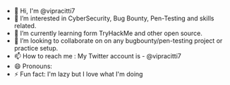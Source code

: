 - 👋 Hi, I'm @vipracitti7
- 👀 I’m interested in CyberSecurity, Bug Bounty, Pen-Testing and skills related.
- 🌱 I’m currently learning form TryHackMe and other open source.
- 💞️ I’m looking to collaborate on on any bugbounty/pen-testing project or practice setup.
- 📫 How to reach me : My Twitter account is - @vipracitti7
- 😄 Pronouns: 
- ⚡ Fun fact: I'm lazy but I love what I'm doing


